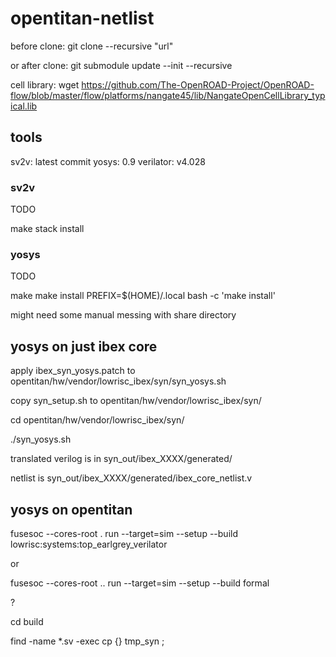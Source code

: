 # opentitan-netlist

before clone:
git clone --recursive "url"

or after clone:
git submodule update --init --recursive

cell library: wget https://github.com/The-OpenROAD-Project/OpenROAD-flow/blob/master/flow/platforms/nangate45/lib/NangateOpenCellLibrary_typical.lib

## tools

sv2v: latest commit
yosys: 0.9
verilator: v4.028

### sv2v

TODO

make
stack install

### yosys

TODO

make
make install
PREFIX=$(HOME)/.local bash -c 'make install'

might need some manual messing with share directory

## yosys on just ibex core

apply ibex_syn_yosys.patch to opentitan/hw/vendor/lowrisc_ibex/syn/syn_yosys.sh

copy syn_setup.sh to opentitan/hw/vendor/lowrisc_ibex/syn/

cd opentitan/hw/vendor/lowrisc_ibex/syn/

./syn_yosys.sh

translated verilog is in syn_out/ibex_XXXX/generated/

netlist is syn_out/ibex_XXXX/generated/ibex_core_netlist.v

## yosys on opentitan

fusesoc --cores-root . run --target=sim --setup --build lowrisc:systems:top_earlgrey_verilator 

or 

fusesoc --cores-root .. run --target=sim --setup --build formal

?

cd build

find -name \*.sv -exec cp {} tmp_syn \;
